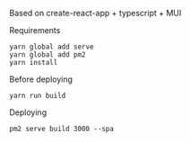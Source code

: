 Based on create-react-app + typescript + MUI

Requirements
```
yarn global add serve
yarn global add pm2
yarn install
```

Before deploying
```
yarn run build
```

Deploying
```
pm2 serve build 3000 --spa 
```

